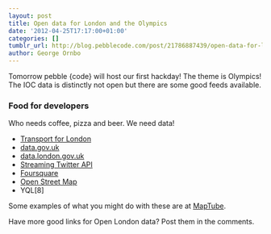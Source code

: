 ```yaml
---
layout: post
title: Open data for London and the Olympics
date: '2012-04-25T17:17:00+01:00'
categories: []
tumblr_url: http://blog.pebblecode.com/post/21786887439/open-data-for-london-and-the-olympics
author: George Ornbo
---
```

<p>Tomorrow pebble {code} will host our first hackday! The theme is Olympics! The IOC data is distinctly not open but there are some good feeds available.</p>

<h3>Food for developers</h3>

<p>Who needs coffee, pizza and beer. We need data!</p>

<ul><li><a href="http://www.tfl.gov.uk/businessandpartners/syndication/default.aspx">Transport for London</a></li>
<li><a href="http://data.gov.uk/">data.gov.uk</a></li>
<li><a href="http://data.london.gov.uk/">data.london.gov.uk</a></li>
<li><a href="https://dev.twitter.com/docs/streaming-api/methods">Streaming Twitter API</a> </li>
<li><a href="https://developer.foursquare.com/index">Foursquare</a> </li>
<li><a href="http://wiki.openstreetmap.org/wiki/API_v0.6">Open Street Map</a></li>
<li>YQL[8]</li>
</ul><p>Some examples of what you might do with these are at <a href="http://www.maptube.org/">MapTube</a>.</p>

<p>Have more good links for Open London data? Post them in the comments.</p>
